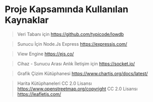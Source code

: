 # Proje Kapsamında Kullanılan Kaynaklar

> Veri Tabanı için
https://github.com/typicode/lowdb

> Sunucu İçin Node.Js Express
https://expressjs.com/

> View Engine
https://ejs.co/

> Cihaz - Sunucu Arası Anlık İletişim için
https://socket.io/

> Grafik Çizim Kütüphanesi
https://www.chartjs.org/docs/latest/

> Harita Kütüphaneleri
CC 2.0 Lisansı
https://www.openstreetmap.org/copyright
CC 2.0 Lisansı
https://leafletjs.com/
